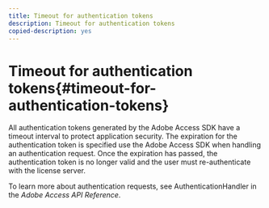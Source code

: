 ```yaml
---
title: Timeout for authentication tokens
description: Timeout for authentication tokens
copied-description: yes
---
```


# Timeout for authentication tokens{#timeout-for-authentication-tokens}

All authentication tokens generated by the Adobe Access SDK have a timeout interval to protect application security. The expiration for the authentication token is specified use the Adobe Access SDK when handling an authentication request. Once the expiration has passed, the authentication token is no longer valid and the user must re-authenticate with the license server.

To learn more about authentication requests, see AuthenticationHandler in the *Adobe Access API Reference*. 

